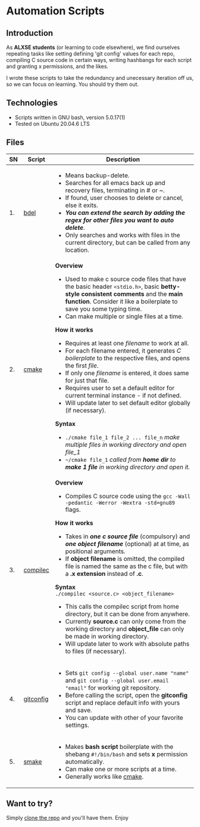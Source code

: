# Automation Scripts #

## Introduction ##
As **ALXSE students** (or learning to code elsewhere), we find ourselves
repeating tasks like setting defining 'git config' values for each repo,
compiling C source code in certain ways, writing hashbangs for each script and
granting x permissions, and the likes.

I wrote these scripts to take the redundancy and unecessary iteration
off us, so we can focus on learning. You should try them out.

## Technologies ##
- Scripts written in GNU bash, version 5.0.17(1)
- Tested on Ubuntu 20.04.6 LTS

## Files ##
| SN |	  Script	|	Description				       					|
|----| -----------------| -------------------------------------------------------------------			|
| 1. |[bdel](https://https://github.com/thecypherzen/automation_scripts/blob/main/bdel)	| <ul><li> Means backup-delete.<br><li>Searches for all emacs back up and recovery files, terminating in # or ~.<br><li>If found, user chooses to delete or cancel, else it exits.<br><li>***You can extend the search by adding the regex for other files you want to auto delete***.<br><li>Only searches and works with files in the current directory, but can be called from any location.</ul>								|
| 2. | [cmake](https://github.com/thecypherzen/automation_scripts/blob/main/cmake) |**Overview**<br><ul><li>Used to make c source code files that have the basic header `<stdio.h>`, basic **betty-style consistent comments** and the **main function**. Consider it like a boilerplate to save you some typing time.<br><li>Can make multiple or single files at a time.<br></ul>**How it works**<br><ul><li>Requires at least one *filename* to work at all.<br><li>For each filename entered, it generates *C boilerplate* to the respective files, and opens the first *file*.<br><li>If only one *filename* is entered, it does same for just that file.<br><li>Requires user to set a default editor for current terminal instance - if not defined.<br><li>Will update later to set default editor globally (if necessary).</ul>**Syntax**<br><ul><li>`./cmake file_1 file_2 ... file_n` *make multiple files in working directory and open file_1*<br><li>`~/cmake file_1` *called from **home dir** to **make 1 file** in working directory and open it.*</ul>
| 3. | [compilec](https://github.com/thecypherzen/automation_scripts/blob/main/compilec)	| **Overview**<br/><ul><li>Compiles C source code using the `gcc -Wall -pedantic -Werror -Wextra -std=gnu89` flags.</ul>**How it works**<br><ul><li>Takes in ***one c source file*** (compulsory) and ***one object  filename*** (optional) at at time, as positional arguments.<br><li>If **object filename** is omitted, the compiled file is named the same as the c file, but with a **.x extension** instead of **.c**.</ul>**Syntax**<br/>`./compilec <source.c> <object_filename>`<br/><ul><li>This calls the compilec script from home directory, but it can be done from anywhere.<li>Currently **source.c** can only come from the working directory and **object_file** can only be made in working directory.<li>Will update later to work with absolute paths to files (if necessary).</ul> 						|
| 4. | [gitconfig](https://github.com/thecypherzen/automation_scripts/blob/main/gitconfig)	| <ul><li>Sets `git config --global user.name "name"` and `git config --global user.email "email"` for working git repository.<li>Before calling the script, open the **gitconfig** script and replace default info with yours and save.<li>You can update with other of your favorite settings.</ul>									|
| 5. | [smake](https://github.com/thecypherzen/automation_scripts/blob/main/smake) | <ul><li>Makes **bash script** boilerplate with the shebang `#!/bin/bash` and sets **x** permission automatically.<li>Can make one or more scripts at a time.<li>Generally works like [cmake](https://github.com/thecypherzen/automation_scripts/blob/main/cmake).</ul> |

## Want to try? ##
Simply [clone the repo](https://github.com/thecypherzen/automation_scripts/commit/677561bd1735a6cc2b509d7d7007507fccca50fd) and you'll have them. Enjoy
